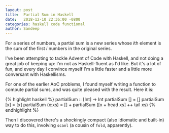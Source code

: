 ```yaml
---
layout: post
title:  Partial Sum in Haskell
date:   2018-12-10 22:36:00 -0800
categories: haskell code functional
author: Sandeep
---
```


For a series of numbers, a partial sum is a new series whose *i*th element is the sum of the first *i* numbers in the original series. 

I've been attempting to tackle Advent of Code with Haskell, and not doing a great job of keeping up: I'm not as Haskell-fluent as I'd like. But it's a lot of fun, and every day I convince myself I'm a little faster and a little more conversant with Haskellisms. 

For one of the earlier AoC problems, I found myself writing a function to compute partial sums, and was quite pleased with the result. Here it is:

{% highlight haskell %}
partialSum :: [Int] -> Int
partialSum [] = []
partialSum [x] = [x]
partialSum (x:xs) = [] + partialSum ([x + head xs] ++ tail xs)
{% endhighlight %}

Then I discovered there's a shockingly compact (also idiomatic and built-in) way to do this, involving `scanl` (a cousin of `fold`, apparently). 